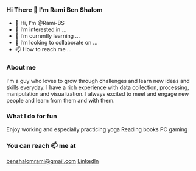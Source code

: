 ### Hi There 👋 I'm Rami Ben Shalom


- 👋 Hi, I’m @Rami-BS
- 👀 I’m interested in ...
- 🌱 I’m currently learning ...
- 💞️ I’m looking to collaborate on ...
- 📫 How to reach me ...

<!---
Rami-BS/Rami-BS is a ✨ special ✨ repository because its `README.md` (this file) appears on your GitHub profile.
You can click the Preview link to take a look at your changes.
--->


### About me
I'm a guy who loves to grow through challenges and learn new ideas and skills everyday. I have a rich experience with data collection, processing, manipulation and visualization.
I always excited to meet and engage new people and learn from them and with them.

### What I do for fun
Enjoy working and especially practicing yoga
Reading books
PC gaming

### You can reach 📫 me at
benshalomrami@gmail.com
[LinkedIn](www.linkedin.com/in/rami-ben-shalom-865886202)
